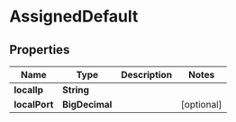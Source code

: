 

# AssignedDefault


## Properties

| Name | Type | Description | Notes |
|------------ | ------------- | ------------- | -------------|
|**localIp** | **String** |  |  |
|**localPort** | **BigDecimal** |  |  [optional] |



